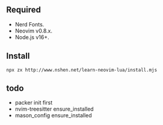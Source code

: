 ## Required

- Nerd Fonts.
- Neovim v0.8.x.
- Node.js v16+.

## Install

`npx zx http://www.nshen.net/learn-neovim-lua/install.mjs`

## todo

- packer init first
- nvim-treesitter ensure_installed 
- mason_config ensure_installed 

